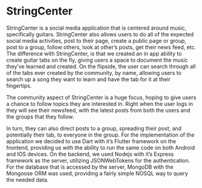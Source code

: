 # StringCenter

StringCenter is a social media application that is centered around 
music, specifically guitars. StringCenter also allows users to do 
all of the expected social media activities, post to their page, 
create a public page or group, post to a group, follow others, 
look at other’s posts, get their news feed, etc. The difference 
with StringCenter, is that we created an in app ability to create 
guitar tabs on the fly, giving users a space to document the music 
they’ve learned and created. On the flipside, the user can search 
through all of the tabs ever created by the community, by name, 
allowing users to search up a song they want to learn and have the 
tab for it at their fingertips. 


The community aspect of StringCenter is a huge focus, hoping to 
give users a chance to follow topics they are interested in. Right 
when the user logs in they will see their newsfeed, with the latest 
posts from both the users and the groups that they follow. 
    
In turn, they can also direct posts to a group, spreading their 
post, and potentially their tab, to everyone in the group. 
For the implementation of the application we decided to use 
Dart with it’s Flutter framework on the frontend, providing us 
with the ability to run the same code on both Android and IOS 
devices. On the backend, we used Nodejs with it’s Express 
framework as the server, utilizing JSONWebTokens for the 
authentication. For the database that is accessed by the server, 
MongoDB with the Mongoose ORM was used, providing a fairly simple 
NOSQL way to query the needed data. 
